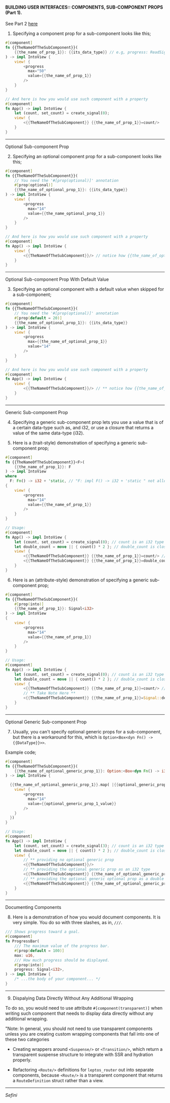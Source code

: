<h4>
BUILDING USER INTERFACES::
COMPONENTS, SUB-COMPONENT PROPS (Part 1).
</h4>

See Part 2 [here](./leptos-analysis-8.md)

1. Specifying a component prop for a sub-component looks like this;

```rs
#[component]
fn {{TheNameOfTheSubComponent}}(
    {{the_name_of_prop_1}}: {{its_data_type}} // e.g, progress: ReadSignal<i32>
) -> impl IntoView {
    view! {
        <progress
          max="50"
          value={{the_name_of_prop_1}}
        />
    }
}

// And here is how you would use such component with a property
#[component]
fn App() -> impl IntoView {
    let (count, set_count) = create_signal(0);
    view! {
        <{{TheNameOfTheSubComponent}} {{the_name_of_prop_1}}=count/>
    }
}
```

---

Optional Sub-component Prop

2. Specifying an optional component prop for a sub-component looks like this;

```rs
#[component]
fn {{TheNameOfTheSubComponent}}(
    // You need the '#[prop(optional)]' annotation
    #[prop(optional)]
    {{the_name_of_optional_prop_1}}: {{its_data_type}}
) -> impl IntoView {
    view! {
        <progress
          max="14"
          value={{the_name_optional_prop_1}}
        />
    }
}

// And here is how you would use such component with a property
#[component]
fn App() -> impl IntoView {
    view! {
        <{{TheNameOfTheSubComponent}}/> // notice how {{the_name_of_optional_prop_1}} was entirely skipped!
    }
}
```

---

Optional Sub-component Prop With Default Value

3. Specifying an optional component with a default value when skipped for a sub-component;

```rs
#[component]
fn {{TheNameOfTheSubComponent}}(
    // You need the '#[prop(optional)]' annotation
    #[prop(default = 20)]
    {{the_name_of_optional_prop_1}}: {{its_data_type}}
) -> impl IntoView {
    view! {
        <progress
          max={{the_name_of_optional_prop_1}}
          value="14"
        />
    }
}

// And here is how you would use such component with a property
#[component]
fn App() -> impl IntoView {
    view! {
        <{{TheNameOfTheSubComponent}}/> // ** notice how {{the_name_of_optional_prop_1}} was entirely skipped!
    }
}
```

---

Generic Sub-component Prop

4. Specifying a generic sub-component prop lets you use a value that is of a certain data-type such as, and i32, or use a closure that returns a value of the same data-type (i32).

5. Here is a (trait-style) demonstration of specifying a generic sub-component prop;

```rs
#[component]
fn {{TheNameOfTheSubComponent}}<F>(
    {{the_name_of_prop_1}}: F
) -> impl IntoView
where
  F: Fn() -> i32 + 'static, // "F: impl F() -> i32 + 'static " not allowed in Leptos yet
{
    view! {
        <progress
          max="14"
          value={{the_name_of_prop_1}}
        />
    }
}

// Usage:
#[component]
fn App() -> impl IntoView {
    let (count, set_count) = create_signal(0); // count is an i32 type of value
    let double_count = move || { count() * 2 }; // double_count is closure that returns an i32 type of value
    view! {
        <{{TheNameOfTheSubComponent}} {{the_name_of_prop_1}}=count/> // direct value of type i32
        <{{TheNameOfTheSubComponent}} {{the_name_of_prop_1}}=double_count> // closure that evaluates to a value of type i32
    }
}
```

6. Here is an (attribute-style) demonstration of specifying a generic sub-component prop;

```rs
#[component]
fn {{TheNameOfTheSubComponent}}(
    #[prop(into)]
    {{the_name_of_prop_1}}: Signal<i32>
) -> impl IntoView
{
    view! {
        <progress
          max="14"
          value={{the_name_of_prop_1}}
        />
    }
}

// Usage:
#[component]
fn App() -> impl IntoView {
    let (count, set_count) = create_signal(0); // count is an i32 type of value
    let double_count = move || { count() * 2 }; // double_count is closure that returns an i32 type of value
    view! {
        <{{TheNameOfTheSubComponent}} {{the_name_of_prop_1}}=count/> // direct value of type i32
        // ** Take Note Here **
        <{{TheNameOfTheSubComponent}} {{the_name_of_prop_1}}=Signal::derive(double_count)/> // closure that evaluates to a value of type i32
    }
}
```

---

Optional Generic Sub-component Prop

7. Usually, you can't specify optional generic props for a sub-component, but there is a workaround for this, which is `Option<Box<dyn Fn() -> {{DataType}}>>`.

Example code;

```rs
#[component]
fn {{TheNameOfTheSubComponent}}(
    {{the_name_of_optional_generic_prop_1}}: Option:<Box<dyn Fn() -> i32>>, // change i32 to your desired data-type
) -> impl IntoView {

  {{the_name_of_optional_generic_prop_1}}.map( |{{optional_generic_prop_1_value}}| {
    view! {
        <progress
          max="14"
          value={{optional_generic_prop_1_value}}
        />
    }
  })
}

// Usage:
#[component]
fn App() -> impl IntoView {
    let (count, set_count) = create_signal(3); // count is an i32 type of value
    let double_count = move || { count() * 2 }; // double_count is closure that returns an i32 type of value
    view! {
        // ** providing no optional generic prop
        <{{TheNameOfTheSubComponent}}/>
        // ** providing the optional generic prop as an i32 type
        <{{TheNameOfTheSubComponent}} {{the_name_of_optional_generic_prop_1}}=count/>
        // ** providing the optional generic optional prop as a double type
        <{{TheNameOfTheSubComponent}} {{the_name_of_optional_generic_prop_1}}=double_count/>
    }
}
```

---

Documenting Components

8. Here is a demonstration of how you would document components. It is very simple. You do so with three slashes, as in, `///`.

```rs
/// Shows progress toward a goal.
#[component]
fn ProgressBar(
    /// The maximum value of the progress bar.
    #[prop(default = 100)]
    max: u16,
    /// How much progress should be displayed.
    #[prop(into)]
    progress: Signal<i32>,
) -> impl IntoView {
    /* ...the body of your component... */
}
```

---

9. Dispalying Data Directly Without Any Additional Wrapping

To do so, you would need to use attribute `#[component(transparent)]` when writing such component that needs to display data directly without any additional wrapping.

"Note: In general, you should not need to use transparent components unless you are creating custom wrapping components that fall into one of these two categories

- Creating wrappers around `<Suspense/>` or `<Transition/>`, which return a transparent suspense structure to integrate with SSR and hydration properly.

- Refactoring `<Route/>` definitions for `leptos_router` out into separate components, because `<Route/>` is a transparent component that returns a `RouteDefinition` struct rather than a view.

---

_Sefini_
